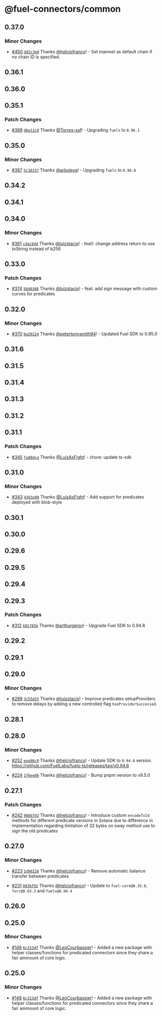 # @fuel-connectors/common

## 0.37.0

### Minor Changes

- [#450](https://github.com/FuelLabs/fuel-connectors/pull/450) [`dd2c3e0`](https://github.com/FuelLabs/fuel-connectors/commit/dd2c3e0a12c90f220a442aef6b1098e82e0b78c1) Thanks [@helciofranco](https://github.com/helciofranco)! - Set mainnet as default chain if no chain ID is specified.

## 0.36.1

## 0.36.0

## 0.35.1

### Patch Changes

- [#389](https://github.com/FuelLabs/fuel-connectors/pull/389) [`d6e12c9`](https://github.com/FuelLabs/fuel-connectors/commit/d6e12c9e13c67a6c00065cf8960a02d798830cdb) Thanks [@Torres-ssf](https://github.com/Torres-ssf)! - Upgrading `fuels` to `0.96.1`

## 0.35.0

### Minor Changes

- [#387](https://github.com/FuelLabs/fuel-connectors/pull/387) [`5c3d337`](https://github.com/FuelLabs/fuel-connectors/commit/5c3d3375db00b31792a05010a026ed2b74df21db) Thanks [@arboleya](https://github.com/arboleya)! - Upgrading `fuels` to `0.96.0`

## 0.34.2

## 0.34.1

## 0.34.0

### Minor Changes

- [#381](https://github.com/FuelLabs/fuel-connectors/pull/381) [`cdac8d4`](https://github.com/FuelLabs/fuel-connectors/commit/cdac8d441bab8e6c7a4c86d60e02c772bdb2e856) Thanks [@luizstacio](https://github.com/luizstacio)! - feat!: change address return to use toString instead of b256

## 0.33.0

### Patch Changes

- [#374](https://github.com/FuelLabs/fuel-connectors/pull/374) [`58d0388`](https://github.com/FuelLabs/fuel-connectors/commit/58d0388d78e455b5dc420cfca6fdf0c77db47456) Thanks [@luizstacio](https://github.com/luizstacio)! - feat: add sign message with custom curves for predicates

## 0.32.0

### Minor Changes

- [#370](https://github.com/FuelLabs/fuel-connectors/pull/370) [`9a20224`](https://github.com/FuelLabs/fuel-connectors/commit/9a202245ceb8653435e963a98fc3453afd81f52b) Thanks [@petertonysmith94](https://github.com/petertonysmith94)! - Updated Fuel SDK to 0.95.0

## 0.31.6

## 0.31.5

## 0.31.4

## 0.31.3

## 0.31.2

## 0.31.1

### Patch Changes

- [#345](https://github.com/FuelLabs/fuel-connectors/pull/345) [`fa88dca`](https://github.com/FuelLabs/fuel-connectors/commit/fa88dcabb862c9f407904765a0e6089a0f124b98) Thanks [@LuizAsFight](https://github.com/LuizAsFight)! - chore: update ts-sdk

## 0.31.0

### Minor Changes

- [#343](https://github.com/FuelLabs/fuel-connectors/pull/343) [`4303a90`](https://github.com/FuelLabs/fuel-connectors/commit/4303a90c73fcdd86d3f8df8c96307c40984dd4f9) Thanks [@LuizAsFight](https://github.com/LuizAsFight)! - Add support for predicates deployed with blob-style

## 0.30.1

## 0.30.0

## 0.29.6

## 0.29.5

## 0.29.4

## 0.29.3

### Patch Changes

- [#312](https://github.com/FuelLabs/fuel-connectors/pull/312) [`681785b`](https://github.com/FuelLabs/fuel-connectors/commit/681785bdd135ba9a205130bbbc381d32919cf7e3) Thanks [@arthurgeron](https://github.com/arthurgeron)! - Upgrade Fuel SDK to 0.94.8

## 0.29.2

## 0.29.1

## 0.29.0

### Minor Changes

- [#289](https://github.com/FuelLabs/fuel-connectors/pull/289) [`3c55d25`](https://github.com/FuelLabs/fuel-connectors/commit/3c55d250946fa920e371d914f7733217cf47ea16) Thanks [@luizstacio](https://github.com/luizstacio)! - Improve predicates setupProviders to remove delays by adding a new controlled flag `hasProviderSuccessed`.

## 0.28.1

## 0.28.0

### Minor Changes

- [#252](https://github.com/FuelLabs/fuel-connectors/pull/252) [`eea98c9`](https://github.com/FuelLabs/fuel-connectors/commit/eea98c991ed9aca318f65743f2734d5aa32e2e0e) Thanks [@helciofranco](https://github.com/helciofranco)! - Update SDK to `0.94.6` version. https://github.com/FuelLabs/fuels-ts/releases/tag/v0.94.6

- [#224](https://github.com/FuelLabs/fuel-connectors/pull/224) [`1f6ee86`](https://github.com/FuelLabs/fuel-connectors/commit/1f6ee8679994528ae36faec51535a183d582a58b) Thanks [@helciofranco](https://github.com/helciofranco)! - Bump pnpm version to v9.5.0

## 0.27.1

### Patch Changes

- [#242](https://github.com/FuelLabs/fuel-connectors/pull/242) [`9b6b7d3`](https://github.com/FuelLabs/fuel-connectors/commit/9b6b7d3d271aa68fab01c6d236095cc2537b100e) Thanks [@helciofranco](https://github.com/helciofranco)! - Introduce custom `encodeTxId` methods for different predicate versions in Solana due to difference in implementation regarding limitation of 32 bytes on sway method use to sign the old predicates

## 0.27.0

### Minor Changes

- [#223](https://github.com/FuelLabs/fuel-connectors/pull/223) [`1d90228`](https://github.com/FuelLabs/fuel-connectors/commit/1d90228e5425ab4dc8018f72e09797ef385f2ab6) Thanks [@helciofranco](https://github.com/helciofranco)! - Remove automatic balance transfer between predicates

- [#231](https://github.com/FuelLabs/fuel-connectors/pull/231) [`083bf92`](https://github.com/FuelLabs/fuel-connectors/commit/083bf92b594c7d1eee9e7225f909e1e140aef809) Thanks [@helciofranco](https://github.com/helciofranco)! - Update to `fuel-core@0.35.0`, `forc@0.63.3` and `fuels@0.94.4`

## 0.26.0

## 0.25.0

### Minor Changes

- [#148](https://github.com/FuelLabs/fuel-connectors/pull/148) [`6c313df`](https://github.com/FuelLabs/fuel-connectors/commit/6c313dfcac480a345acbf4d1b7a70168ef07f8d5) Thanks [@LeoCourbassier](https://github.com/LeoCourbassier)! - Added a new package with helper classes/functions for predicated connectors since they share a fair ammount of core logic.

## 0.25.0

### Minor Changes

- [#148](https://github.com/FuelLabs/fuel-connectors/pull/148) [`6c313df`](https://github.com/FuelLabs/fuel-connectors/commit/6c313dfcac480a345acbf4d1b7a70168ef07f8d5) Thanks [@LeoCourbassier](https://github.com/LeoCourbassier)! - Added a new package with helper classes/functions for predicated connectors since they share a fair ammount of core logic.
